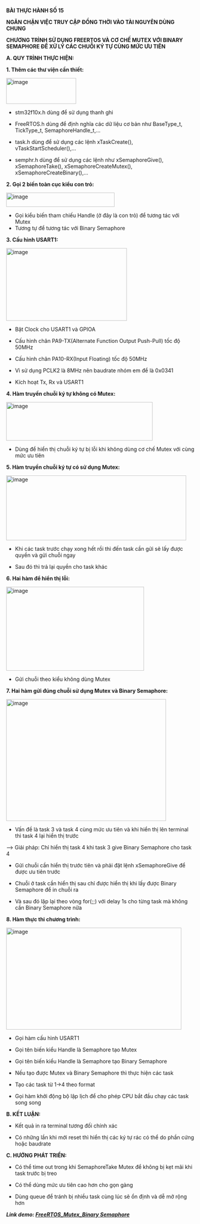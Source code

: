 **BÀI THỰC HÀNH SỐ 15**

**NGĂN CHẶN VIỆC TRUY CẬP ĐỒNG THỜI VÀO TÀI NGUYÊN DÙNG CHUNG**

**CHƯƠNG TRÌNH SỬ DỤNG FREERTOS VÀ CƠ CHẾ MUTEX VỚI BINARY SEMAPHORE ĐỂ XỬ LÝ CÁC CHUỖI KÝ TỰ CÙNG MỨC ƯU TIÊN**

**A. QUY TRÌNH THỰC HIỆN:**

**1. Thêm các thư viện cần thiết:**

<img width="187" height="69" alt="image" src="https://github.com/user-attachments/assets/ab84581f-909f-48bc-b8a2-dfe8b0cd6b3e" />

- stm32f10x.h dùng để sử dụng thanh ghi
  
- FreeRTOS.h dùng để định nghĩa các dữ liệu cơ bản như BaseType_t, TickType_t, SemaphoreHandle_t,...
  
- task.h dùng để sử dụng các lệnh xTaskCreate(), vTaskStartScheduler(),...
  
- semphr.h dùng để sử dụng các lệnh như xSemaphoreGive(), xSemaphoreTake(), xSemaphoreCreateMutex(), xSemaphoreCreateBinary(),...

**2. Gọi 2 biến toàn cục kiểu con trỏ:**

<img width="290" height="38" alt="image" src="https://github.com/user-attachments/assets/44e25c79-64dc-466b-aace-2979f8a12d47" />

- Gọi kiểu biến tham chiếu Handle (ở đây là con trỏ) để tương tác với Mutex
- Tương tự để tương tác với Binary Semaphore

**3. Cấu hình USART1:**

<img width="323" height="194" alt="image" src="https://github.com/user-attachments/assets/5797ac56-3014-4a81-9625-b8d38ee47770" />

- Bật Clock cho USART1 và GPIOA

- Cấu hình chân PA9-TX(Alternate Function Output Push-Pull) tốc độ 50MHz

- Cấu hình chân PA10-RX(Input Floating) tốc độ 50MHz

- Vì sử dụng PCLK2 là 8MHz nên baudrate nhóm em để là 0x0341

- Kích hoạt Tx, Rx và USART1

**4. Hàm truyền chuỗi ký tự không có Mutex:**

<img width="392" height="103" alt="image" src="https://github.com/user-attachments/assets/58d5044c-1c2d-4ae2-a512-58b719abff42" />

- Dùng để hiển thị chuỗi ký tự bị lỗi khi không dùng cơ chế Mutex với cùng mức ưu tiên

**5. Hàm truyền chuỗi ký tự có sử dụng Mutex:**

<img width="482" height="173" alt="image" src="https://github.com/user-attachments/assets/4affba4f-b47a-4c3c-9df9-c9e093ce3bb9" />

- Khi các task trước chạy xong hết rồi thì đến task cần gửi sẽ lấy được quyền và gửi chuỗi ngay
  
- Sau đó thì trả lại quyền cho task khác

**6. Hai hàm để hiển thị lỗi:**

<img width="369" height="224" alt="image" src="https://github.com/user-attachments/assets/5e9d0fcd-e076-44cf-ad29-d716c97c091c" />

- Gửi chuỗi theo kiểu không dùng Mutex

**7. Hai hàm gửi đúng chuỗi sử dụng Mutex và Binary Semaphore:**

<img width="428" height="325" alt="image" src="https://github.com/user-attachments/assets/8b42013c-5fe8-4a33-b925-df26e66b08a6" />

- Vấn đề là task 3 và task 4 cùng mức ưu tiên và khi hiển thị lên terminal thì task 4 lại hiển thị trước

 --> Giải pháp: Chỉ hiển thị task 4 khi task 3 give Binary Semaphore cho task 4

- Gửi chuỗi cần hiển thị trước tiên và phải đặt lệnh xSemaphoreGive để được ưu tiên trước
  
- Chuỗi ở task cần hiển thị sau chỉ được hiển thị khi lấy được Binary Semaphore để in chuỗi ra
  
- Và sau đó lặp lại theo vòng for(;;) với delay 1s cho từng task mà không cần Binary Semaphore nữa

**8. Hàm thực thi chương trình:**

<img width="469" height="272" alt="image" src="https://github.com/user-attachments/assets/6b6355f1-a9b6-4257-b0fd-ad667e184a32" />

- Gọi hàm cấu hình USART1
  
- Gọi tên biến kiểu Handle là Semaphore tạo Mutex
  
- Gọi tên biến kiểu Handle là Semaphore tạo Binary Semaphore
  
- Nếu tạo được Mutex và Binary Semaphore thì thực hiện các task
  
- Tạo các task từ 1->4 theo format
  
- Gọi hàm khởi động bộ lập lịch để cho phép CPU bắt đầu chạy các task song song

**B. KẾT LUẬN:**
- Kết quả in ra terminal tương đối chính xác
  
- Có những lần khi mới reset thì hiển thị các ký tự rác có thể do phần cứng hoặc baudrate

**C. HƯỚNG PHÁT TRIỂN:**
- Có thể time out trong khi SemaphoreTake Mutex để không bị kẹt mãi khi task trước bị treo
  
- Có thể dùng mức ưu tiên cao hơn cho gọn gàng
  
- Dùng queue để tránh bị nhiều task cùng lúc sẽ ổn định và dễ mở rộng hơn

**_Link demo: [FreeRTOS_Mutex_Binary Semaphore](https://drive.google.com/file/d/1AAj6km06vSo-W4M_2HaHFhAce07KLJQG/view?usp=drive_link)_**
